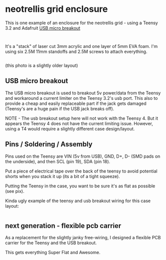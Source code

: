 # neotrellis grid enclosure

This is one example of an enclosure for the neotrellis grid - using a Teensy 3.2 and Adafruit [USB micro breakout](https://www.adafruit.com/product/1833)

![<grid>](<IMG_2861.JPG>)

![<grid compare with monome grid>](<IMG_2855.JPG>)

It's a "stack" of laser cut 3mm acrylic and one layer of 5mm EVA foam. I'm using six 2.5M 11mm standoffs and 2.5M screws to attach everything.  

![<stack parts>](<IMG_2867.JPG>)

(this photo is a slightly older layout)

## USB micro breakout

The USB micro breakout is used to breakout 5v power/data from the Teensy and workaround a current limiter on the Teensy 3.2's usb port. This also to provide a cheap and easily replaceable part if the jack gets damaged (Teensy's are a huge pain if the USB jack breaks off).

NOTE - The usb breakout setup here will not work with the Teensy 4. But it appears the Teensy 4 does not have the current limiting issue. However, using a T4 would require a slightly different case design/layout.

## Pins / Soldering / Assembly
Pins used on the Teensy are VIN (5v from USB), GND, D+, D- (SMD pads on the underside), and then SCL (pin 19), SDA (pin 18).

Put a piece of electrical tape over the back of the teensy to avoid potential shorts when you stack it up (its a bit of a tight squeeze).

Putting the Teensy in the case, you want to be sure it's as flat as possible (see pix).

Kinda ugly example of the teensy and usb breakout wiring for this case layout: 

![<teensy with usb breakout>](<IMG_3188.JPG>)

## next generation - flexible pcb carrier

As a replacement for the slightly janky free-wiring, I designed a flexible PCB carrier for the Teensy and the USB breakout.

This gets everything Super Flat and Awesome.

![<flexi-pcb>](<IMG_3082-1080.JPG>)
![<flexi-pcb>](<flexi-pcb-1080.JPG>)
![<flexi-pcb>](<IMG_3081-1080.JPG>)
![<flexi-pcb>](<IMG_3089-1080.jpg>)
